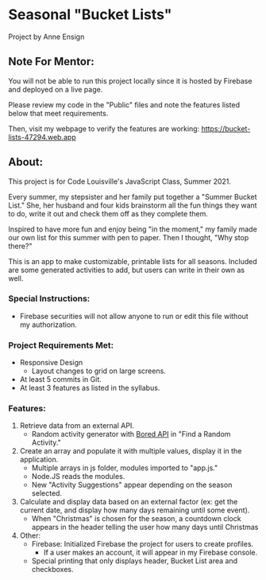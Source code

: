 # Seasonal "Bucket Lists"
Project by Anne Ensign

## Note For Mentor:
You will not be able to run this project locally since it is hosted by Firebase and deployed on a live page. 

Please review my code in the "Public" files and note the features listed below that meet requirements.

Then, visit my webpage to verify the features are working: 
https://bucket-lists-47294.web.app

## About:
This project is for Code Louisville's JavaScript Class, Summer 2021.

Every summer, my stepsister and her family put together a "Summer Bucket List." She, her husband and four kids brainstorm all the fun things they want to do, write it out and check them off as they complete them. 

Inspired to have more fun and enjoy being "in the moment," my family made our own list for this summer with pen to paper. Then I thought, "Why stop there?"

This is an app to make customizable, printable lists for all seasons. Included are some generated activities to add, but users can write in their own as well. 


### Special Instructions:
- Firebase securities will not allow anyone to run or edit this file without my authorization. 

### Project Requirements Met:
- Responsive Design
  - Layout changes to grid on large screens.
- At least 5 commits in Git.
- At least 3 features as listed in the syllabus.

### Features:
1. Retrieve data from an external API.
     - Random activity generator with [Bored API](https://www.boredapi.com) in "Find a Random Activity."  
2. Create an array and populate it with multiple values, display it in the application.
     - Multiple arrays in js folder, modules imported to "app.js."
     - Node.JS reads the modules.
     - New "Activity Suggestions" appear depending on the season selected. 
3. Calculate and display data based on an external factor (ex: get the current date, and display how many days remaining until some event).
     - When "Christmas" is chosen for the season, a countdown clock appears in the header telling the user how many days until Christmas
4. Other:
     - Firebase: Initialized Firebase the project for users to create profiles.
       - If a user makes an account, it will appear in my Firebase console.
     - Special printing that only displays header, Bucket List area and checkboxes.